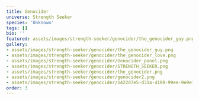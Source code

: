 ```yaml
---
title: Genocider
universe: Strength Seeker
species: 'Unknown'
tags: []
bio: ''
featured: assets/images/strength-seeker/genocider/the_genocider_guy.png
gallery:
- assets/images/strength-seeker/genocider/the_genocider_guy.png
- assets/images/strength-seeker/genocider/the_genocider_love.png
- assets/images/strength-seeker/genocider/Genocider_panel.png
- assets/images/strength-seeker/genocider/STRENGTH_SEEKER.png
- assets/images/strength-seeker/genocider/the_genocider.png
- assets/images/strength-seeker/genocider/genocider2.png
- assets/images/strength-seeker/genocider/1422d7e5-d31a-4100-99ee-9e9e1db2fd15.png
order: 3
---
```

